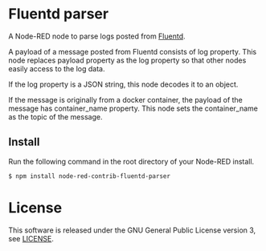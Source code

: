 Fluentd parser
=================

A Node-RED node to parse logs posted from [Fluentd](http://www.fluentd.org/).

A payload of a message posted from Fluentd consists of log property.
This node replaces payload property as the log property
so that other nodes easily access to the log data.

If the log property is a JSON string, this node decodes it to an object.

If the message is originally from a docker container,
the payload of the message has container_name property.
This node sets the container_name as the topic of the message.

Install
---------

Run the following command in the root directory of your Node-RED install.

```
$ npm install node-red-contrib-fluentd-parser
```

License
========
This software is released under the GNU General Public License version 3, see [LICENSE](LICENSE).
